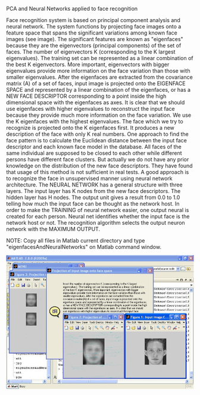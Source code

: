 PCA and Neural Networks applied to face recognition

Face recognition system is based on principal component analysis and neural network. The system functions by projecting face images onto a feature space that spans the significant variations among known face images (see image). The significant features are known as "eigenfaces" because they are the eigenvectors (principal components) of the set of faces. The number of eigenvectors K (corresponding to the K largest eigenvalues). The training set can be represented as a linear combination of the best K eigenvectors. More important, eigenvectors with bigger eigenvalues provide more information on the face variation than those with smaller eigenvalues. After the eigenfaces are extracted from the covariance matrix (A) of a set of faces, input image is projected onto the EIGENFACE SPACE and represented by a linear combination of the eigenfaces, or has a NEW FACE DESCRIPTOR corresponding to a point inside the high dimensional space with the eigenfaces as axes. It is clear that we should use eigenfaces with higher eigenvalues to reconstruct the input face because they provide much more information on the face variation. We use the K eigenfaces with the highest eigenvalues. The face which we try to recognize is projected onto the K eigenfaces first. It produces a new description of the face with only K real numbers. One approach to find the face pattern is to calculate the Euclidean distance between the input face descriptor and each known face model in the database. All faces of the same individual are supposed to be closed to each other while different persons have different face clusters. But actually we do not have any prior knowledge on the distribution of the new face descriptors. They have found that usage of this method is not sufficient in real tests. A good approach is to recognize the face in unsupervised manner using neural network architecture. The NEURAL NETWORK has a general structure with three layers. The input layer has K nodes from the new face descriptors. The hidden layer has H nodes. The output unit gives a result from 0.0 to 1.0 telling how much the input face can be thought as the network host. In order to make the TRAINING of neural network easier, one output neural is created for each person. Neural net identifies whether the input face is the network host or not. The recognition algorithm selects the output neuron network with the MAXIMUM OUTPUT.

NOTE: Copy all files in Matlab current directory and type "eigenfacesAndNeuralNetworks" on Matlab command window.

![Face recognition application screenshot](./facerecognition.jpg)
